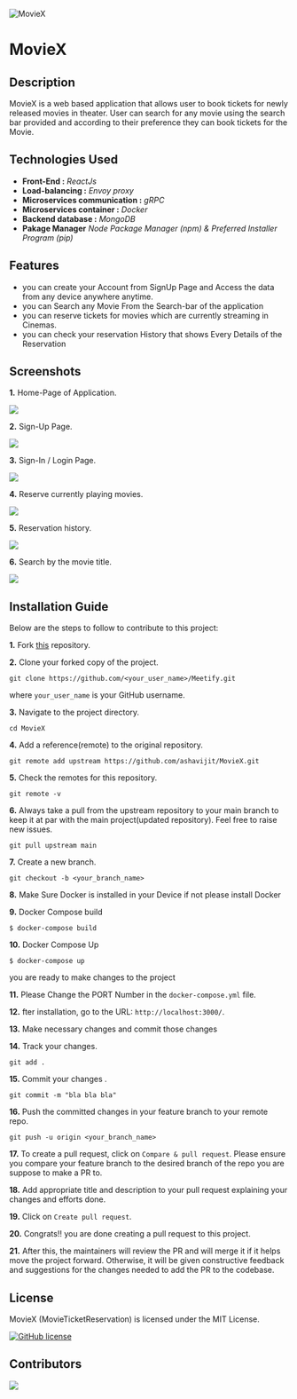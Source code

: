 ![MovieX](https://socialify.git.ci/ashavijit/MovieX/image?font=Source%20Code%20Pro&forks=1&issues=1&language=1&name=1&owner=1&pattern=Circuit%20Board&pulls=1&stargazers=1&theme=Dark)
# MovieX

## Description
MovieX is a web based application that allows user to book tickets for newly released movies in theater. User can search for any movie using the search bar provided and according to their preference they can book tickets for the Movie.

## Technologies Used
* **Front-End :** *ReactJs* 
* **Load-balancing :** *Envoy proxy* 
* **Microservices communication :** *gRPC* 
* **Microservices container :** *Docker* 
* **Backend database :** *MongoDB*
* **Pakage Manager** *Node Package Manager (npm) & Preferred Installer Program (pip)*  

## Features

* you can create your Account from SignUp Page and Access the data from any device anywhere anytime.
* you can Search any Movie From the Search-bar of the application
* you can reserve tickets for movies which are currently streaming in Cinemas.
* you can check your reservation History that shows Every Details of the Reservation

## Screenshots
**1.** Home-Page of Application.

   ![](./screenshots/homepage.png)

**2.** Sign-Up Page.
   
   ![](./screenshots/signup.png)

**3.** Sign-In / Login Page.
   
   ![](./screenshots/login.png)

**4.** Reserve currently playing movies.
   
   ![](./screenshots/reserve.png)

**5.** Reservation history.
   
   ![](./screenshots/Dashboard.png)

**6.** Search by the movie title.
   
   ![](./screenshots/Search.png)

## Installation Guide

Below are the steps to follow to contribute to this project:

**1.** Fork [this](https://github.com/ashavijit/MovieX) repository.

**2.** Clone your forked copy of the project.

```
git clone https://github.com/<your_user_name>/Meetify.git
```

where `your_user_name` is your GitHub username.

**3.** Navigate to the project directory.

```
cd MovieX
```

**4.** Add a reference(remote) to the original repository.

```
git remote add upstream https://github.com/ashavijit/MovieX.git
```

**5.** Check the remotes for this repository.

```
git remote -v
```

**6.** Always take a pull from the upstream repository to your main branch to keep it at par with the main project(updated repository). Feel free to raise new issues.

```
git pull upstream main
```

**7.** Create a new branch.

```
git checkout -b <your_branch_name>
```

**8.** Make Sure Docker is installed in your Device if not please install Docker

**9.** Docker Compose build

```
$ docker-compose build
```

**10.** Docker Compose Up
```
$ docker-compose up
```
you are ready to make changes to the project

**11.** Please Change the PORT Number in the ```docker-compose.yml``` file.

**12.** fter installation, go to the URL: `http://localhost:3000/`.

**13.** Make necessary changes and commit those changes

**14.** Track your changes.

```
git add .
```

**15.** Commit your changes .

```
git commit -m "bla bla bla"
```

**16.** Push the committed changes in your feature branch to your remote repo.

```
git push -u origin <your_branch_name>
```

**17.** To create a pull request, click on `Compare & pull request`. Please ensure you compare your feature branch to the desired branch of the repo you are suppose to make a PR to.

**18.** Add appropriate title and description to your pull request explaining your changes and efforts done.

**19.** Click on `Create pull request`.

**20.** Congrats!! you are done creating a pull request to this project. 

**21.**  After this, the maintainers will review the PR and will merge it if it helps move the project forward. Otherwise, it will be given constructive feedback and suggestions for the changes needed to add the PR to the codebase.


## License

MovieX (MovieTicketReservation) is licensed under the MIT License.

[![GitHub license](https://img.shields.io/github/license/ashavijit/MovieX)](https://github.com/ashavijit/MovieX/blob/main/LICENCE)

## Contributors

<a href="https://github.com/ashavijit/MovieX/graphs/contributors">
  <img src="https://contrib.rocks/image?repo=ashavijit/MovieX" />
</a>

